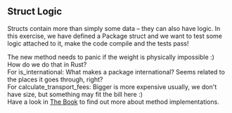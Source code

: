 ## Struct Logic

Structs contain more than simply some data – they can also have logic. In this
exercise, we have defined a Package struct and we want to test some logic attached to it,
make the code compile and the tests pass!

<div class="hint">
The new method needs to panic if the weight is physically impossible :) How do we do that in Rust?
</div>

<div class="hint">
For is_international: What makes a package international? Seems related to the places it goes through, right?
</div>

<div class="hint">
For calculate_transport_fees: Bigger is more expensive usually, we don't have size, but something may fit the bill here :)
</div>

<div class="hint">
Have a look in <a href="https://doc.rust-lang.org/book/ch05-03-method-syntax.html">The Book</a> to find out more about method implementations. 
</div>

